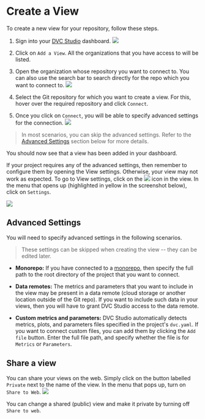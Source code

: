 # Create a View

To create a new view for your repository, follow these steps.

1. Sign into your [DVC Studio](https://studio.iterative.ai/) dashboard.
   ![](https://static.iterative.ai/img/studio/login_home_v2.png)

2. Click on `Add a View`. All the organizations that you have access to will be
   listed.

3. Open the organization whose repository you want to connect to. You can also
   use the search bar to search directly for the repo which you want to connect
   to. ![](https://static.iterative.ai/img/studio/select_repo_v2.png)

4. Select the Git repository for which you want to create a view. For this,
   hover over the required repository and click `Connect`.

5. Once you click on `Connect`, you will be able to specify advanced settings
   for the connection.
   ![](https://static.iterative.ai/img/studio/view_settings_v2.png)

> In most scenarios, you can skip the advanced settings. Refer to the
> [Advanced Settings](#advanced-settings) section below for more details.

You should now see that a view has been added in your dashboard.

If your project requires any of the advanced settings, then remember to
configure them by opening the View settings. Otherwise, your view may not work
as expected. To go to View settings, click on the
![](https://static.iterative.ai/img/studio/view_open_settings_icon_v2.png) icon
in the view. In the menu that opens up (highlighted in yellow in the screenshot
below), click on `Settings`.

![](https://static.iterative.ai/img/studio/view_open_settings_v2.png)

## Advanced Settings

You will need to specify advanced settings in the following scenarios.

> These settings can be skipped when creating the view -- they can be edited
> later.

- **Monorepo:** If you have connected to a
  [monorepo](https://en.wikipedia.org/wiki/Monorepo), then specify the full path
  to the root directory of the project that you want to connect.

- **Data remotes:** The metrics and parameters that you want to include in the
  view may be present in a <abbr>data remote</abbr> (cloud storage or another
  location outside of the Git repo). If you want to include such data in your
  views, then you will have to grant DVC Studio access to the data remote.

- **Custom metrics and parameters:** DVC Studio automatically detects metrics,
  plots, and parameters files specified in the project's `dvc.yaml`. If you want
  to connect custom files, you can add them by clicking the `Add file` button.
  Enter the full file path, and specify whether the file is for `Metrics` or
  `Parameters`.

## Share a view

You can share your views on the web. Simply click on the button labelled
`Private` next to the name of the view. In the menu that pops up, turn on
`Share to Web`. ![](https://static.iterative.ai/img/studio/view_share_v2.png)

You can change a shared (public) view and make it private by turning off
`Share to web`.
